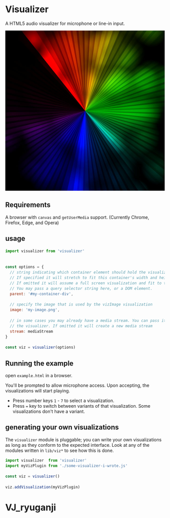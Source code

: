 # Visualizer

A HTML5 audio visualizer for microphone or line-in input.

![](thumbnail.jpg)


## Requirements

A browser with `canvas` and `getUserMedia` support. (Currently Chrome, Firefox, Edge, and Opera)


## usage

```javascript
import visualizer from 'visualizer'


const options = {
  // string indicating which container element should hold the visualization.
  // If specified it will stretch to fit this container's width and height.
  // If omitted it will assume a full screen visualization and fit to the window.
  // You may pass a query selector string here, or a DOM element.
  parent: '#my-container-div',

  // specify the image that is used by the vizImage visualization
  image: 'my-image.png',

  // in some cases you may already have a media stream. You can pass it in to
  // the visualizer. If omitted it will create a new media stream
  stream: mediaStream
}

const viz = visualizer(options)
```


## Running the example

open `example.html` in a browser.

You'll be prompted to allow microphone access. Upon accepting, the visualizations will start playing.

* Press number keys `1` - `7` to select a visualization.
* Press `=` key to switch between variants of that visualization. Some visualizations don't have a variant.


## generating your own visualizations

The `visualizer` module is pluggable; you can write your own visualizations as long as they conform to the
expected interface. Look at any of the modules written in `lib/viz*` to see how this is done.

```javascript
import visualizer  from 'visualizer'
import myVizPlugin from './some-visualizer-i-wrote.js'

const viz = visualizer()

viz.addVisualization(myVizPlugin)
```
# VJ_ryuganji
